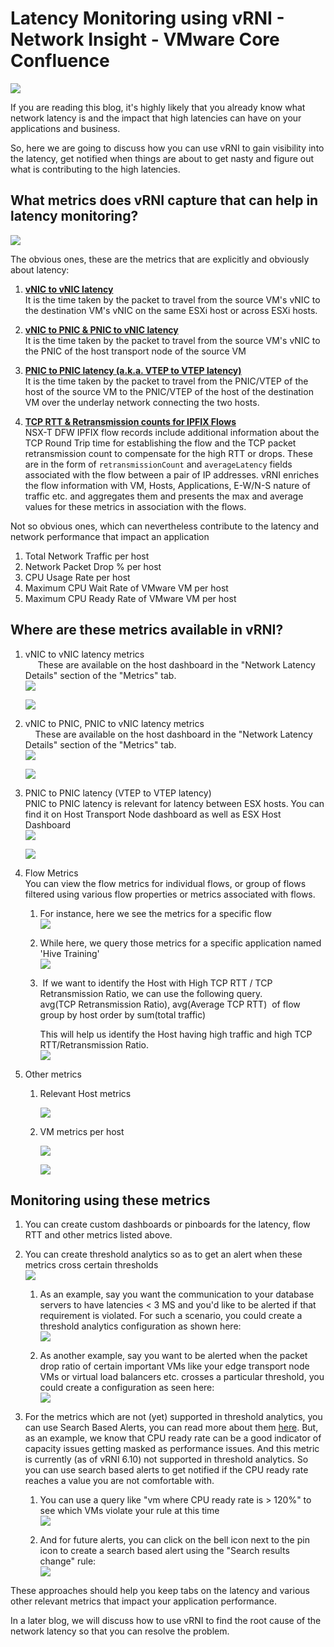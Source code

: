 # Latency Monitoring using vRNI - Network Insight - VMware Core Confluence

  

![](/docs/assets/images/latency_monitoring/Screenshot%202023-05-08%20at%2019.25.23.png)

If you are reading this blog, it's highly likely that you already know
what network latency is and the impact that high latencies can have on
your applications and business.

So, here we are going to discuss how you can use vRNI to gain visibility
into the latency, get notified when things are about to get nasty and
figure out what is contributing to the high latencies.

## What metrics does vRNI capture that can help in latency monitoring?

![](/docs/assets/images/latency_monitoring/Screenshot%202023-05-05%20at%2000.38.50.png)

The obvious ones, these are the metrics that are explicitly and
obviously about latency:

1.  <u>**vNIC to vNIC latency**</u>  
    It is the time taken by the packet to travel from the source VM's
    vNIC to the destination VM's vNIC on the same ESXi host or across
    ESXi hosts.  
      
2.  <u>**vNIC to PNIC & PNIC to vNIC latency**</u>  
    It is the time taken by the packet to travel from the source VM's
    vNIC to the PNIC of the host transport node of the source VM  
      
3.  <u>**PNIC to PNIC latency (a.k.a. VTEP to VTEP latency)**</u>  
    It is the time taken by the packet to travel from the PNIC/VTEP of
    the host of the source VM to the PNIC/VTEP of the host of the
    destination  VM over the underlay network connecting the two
    hosts.  
      
4.  <u>**TCP RTT & Retransmission counts for IPFIX Flows**</u>  
    NSX-T DFW IPFIX flow records include additional information about
    the TCP Round Trip time for establishing the flow and the TCP packet
    retransmission count to compensate for the high RTT or drops. These
    are in the form of `retransmissionCount` and `averageLatency` fields
    associated with the flow between a pair of IP addresses. vRNI
    enriches the flow information with VM, Hosts, Applications, E-W/N-S
    nature of traffic etc. and aggregates them and presents the max and
    average values for these metrics in association with the flows.

Not so obvious ones, which can nevertheless contribute to the latency
and network performance that impact an application

1.  Total Network Traffic per host
2.  Network Packet Drop % per host
3.  CPU Usage Rate per host
4.  Maximum CPU Wait Rate of VMware VM per host
5.  Maximum CPU Ready Rate of VMware VM per host

## Where are these metrics available in vRNI?

1.  vNIC to vNIC latency metrics  
         These are available on the host dashboard in the "Network
    Latency Details" section of the "Metrics" tab.  
    ![](/docs/assets/images/latency_monitoring/Screenshot%202023-05-09%20at%2017.49.24.png)

    ![](/docs/assets/images/latency_monitoring/Screenshot%202023-05-08%20at%2019.57.57.png)

2.  vNIC to PNIC, PNIC to vNIC latency metrics  
        These are available on the host dashboard in the "Network
    Latency Details" section of the "Metrics" tab.  
    ![](/docs/assets/images/latency_monitoring/Screenshot%202023-05-07%20at%2023.06.54.png)
      
    ![](/docs/assets/images/latency_monitoring/Screenshot%202023-05-07%20at%2023.06.37.png)  
      
3.  PNIC to PNIC latency (VTEP to VTEP latency)  
    PNIC to PNIC latency is relevant for latency between ESX hosts. You
    can find it on Host Transport Node dashboard as well as ESX Host
    Dashboard  
    ![](/docs/assets/images/latency_monitoring/Screenshot%202023-05-07%20at%2021.58.40.png)
      
    ![](/docs/assets/images/latency_monitoring/Screenshot%202023-05-07%20at%2023.07.07.png)

4.  Flow Metrics   
    You can view the flow metrics for individual flows, or group of
    flows filtered using various flow properties or metrics associated
    with flows.  
      
    1.  For instance, here we see the metrics for a specific flow  
        ![](/docs/assets/images/latency_monitoring/Screenshot%202023-05-08%20at%2020.00.48.png)

    2.  While here, we query those metrics for a specific application
        named 'Hive Training'  
        ![](/docs/assets/images/latency_monitoring/Screenshot%202023-05-10%20at%2000.45.41.png)

    3.   If we want to identify the Host with High TCP RTT / TCP
        Retransmission Ratio, we can use the following query.  
        avg(TCP Retransmission Ratio), avg(Average TCP RTT)  of flow
        group by host order by sum(total traffic)  
          
        This will help us identify the Host having high traffic and high
        TCP RTT/Retransmission Ratio.  
        ![](/docs/assets/images/latency_monitoring/Screenshot%202023-05-15%20at%204.49.04%20PM.png)

5.  Other metrics  
      
    1.  Relevant Host metrics  
          
        ![](/docs/assets/images/latency_monitoring/Screenshot%202023-05-09%20at%2023.43.16.png)
          
    2.  VM metrics per host  
 
        ![](/docs/assets/images/latency_monitoring/Screenshot%202023-05-09%20at%2023.44.44.png)

        ![](/docs/assets/images/latency_monitoring/Screenshot%202023-05-09%20at%2023.45.10.png)


## Monitoring using these metrics

1.  You can create custom dashboards or pinboards for the latency, flow
    RTT and other metrics listed above.

2.  You can create threshold analytics so as to get an alert when these
    metrics cross certain thresholds   
    ![](/docs/assets/images/latency_monitoring/Screenshot%202023-05-09%20at%2023.54.44.png)
    
    1.  As an example, say you want the communication to your database
        servers to have latencies \< 3 MS and you'd like to be alerted
        if that requirement is violated. For such a scenario, you could
        create a threshold analytics configuration as shown here:  
        ![](/docs/assets/images/latency_monitoring/Screenshot%202023-05-10%20at%2000.01.00.png)

    2.  As another example, say you want to be alerted when the packet
        drop ratio of certain important VMs like your edge transport
        node VMs or virtual load balancers etc. crosses a particular
        threshold, you could create a configuration as seen here:  
        ![](/docs/assets/images/latency_monitoring/Screenshot%202023-05-10%20at%2000.10.00.png)

3.  For the metrics which are not (yet) supported in threshold
    analytics, you can use Search Based Alerts, you can read more about
    them
    [here](https://vrniblog.github.io/2023/06/15/Power-of-Search-Based-Alerts-in-vRNI_-_Network_Insight_-_VMware_Core_Confluence.html).
    But, as an example, we know that CPU ready rate can be a good
    indicator of capacity issues getting masked as performance issues.
    And this metric is currently (as of vRNI 6.10) not supported in
    threshold analytics. So you can use search based alerts to get
    notified if the CPU ready rate reaches a value you are not
    comfortable with.  
      
    1.  You can use a query like "vm where CPU ready rate is \> 120%" to
        see which VMs violate your rule at this time  
        ![](/docs/assets/images/latency_monitoring/Screenshot%202023-05-10%20at%2000.28.01.png)

    2.  And for future alerts, you can click on the bell icon next to
        the pin icon to create a search based alert using the "Search
        results change" rule:  
        ![](/docs/assets/images/latency_monitoring/Screenshot%202023-05-10%20at%2000.29.48.png)

These approaches should help you keep tabs on the latency and various
other relevant metrics that impact your application performance.

In a later blog, we will discuss how to use vRNI to find the root cause
of the network latency so that you can resolve the problem.

  

  
